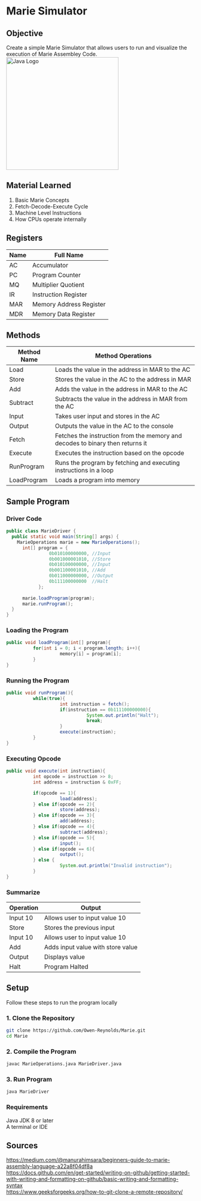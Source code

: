 # Marie Simulator #

## Objective ##
Create a simple Marie Simulator that allows users to run and visualize the execution of Marie Assembley Code.
<img src="https://cdn.jsdelivr.net/gh/devicons/devicon@latest/icons/java/java-original-wordmark.svg" alt="Java Logo" width="300"/>

## Material Learned ##
1. Basic Marie Concepts  
2. Fetch-Decode-Execute Cycle
3. Machine Level Instructions
4. How CPUs operate internally

## Registers ##
|Name |Full Name                |
|-----|-------------------------|
|AC   |Accumulator              |
|PC   |Program Counter          |
|MQ   |Multiplier Quotient      |
|IR   |Instruction Register     |
|MAR  |Memory Address Register  |
|MDR  |Memory Data Register     |

## Methods ##
| Method Name | Method Operations                                                              |
|-------------|--------------------------------------------------------------------------------|
|Load         |Loads the value in the address in MAR to the AC                                 | 
|Store        |Stores the value in the AC to the address in MAR                                |
|Add          |Adds the value in the address in MAR to the AC                                  |
|Subtract     |Subtracts the value in the address in MAR from the AC                           |
|Input        |Takes user input and stores in the AC                                           |
|Output       |Outputs the value in the AC to the console                                      |
|Fetch        |Fetches the instruction from the memory and decodes to binary then returns it   |
|Execute      |Executes the instruction based on the opcode                                    |
|RunProgram   |Runs the program by fetching and executing instructions in a loop               |
|LoadProgram  |Loads a program into memory                                                     |

## Sample Program ##
### Driver Code ###
```Java
public class MarieDriver {
  public static void main(String[] args) {
    MarieOperations marie = new MarieOperations();
      int[] program = {
                0b010100000000, //Input
                0b001000001010, //Store
                0b010100000000, //Input
                0b001100001010, //Add
                0b011000000000, //Output
                0b111100000000  //Halt
            };
    
      marie.loadProgram(program);
      marie.runProgram();
  }
}
```
### Loading the Program ###
```Java
public void loadProgram(int[] program){
          for(int i = 0; i < program.length; i++){
                    memory[i] = program[i];
          }
}
```
### Running the Program ###
```Java
public void runProgram(){
          while(true){
                    int instruction = fetch();
                    if(instruction == 0b111100000000){
                              System.out.println("Halt");
                              break;
                    }
                    execute(instruction);
          }
}
```
### Executing Opcode ###
```Java
public void execute(int instruction){
          int opcode = instruction >> 8;
          int address = instruction & 0xFF;

          if(opcode == 1){
                    load(address);
          } else if(opcode == 2){
                    store(address);
          } else if(opcode == 3){
                    add(address);
          } else if(opcode == 4){
                    subtract(address);
          } else if(opcode == 5){
                    input();
          } else if(opcode == 6){
                    output();
          } else {
                    System.out.println("Invalid instruction");
          }
}
```
### Summarize ###
|Operation    |Output                                   |
|-------------|-----------------------------------------|
|Input 10     |Allows user to input value 10            |
|Store        |Stores the previous input                |
|Input 10     |Allows user to input value 10            |
|Add          |Adds input value with store value        |
|Output       |Displays value                           |
|Halt         |Program Halted                           |

## Setup ##
Follow these steps to run the program locally
### 1. Clone the Repository ###
```bash
git clone https://github.com/Owen-Reynolds/Marie.git
cd Marie
```
### 2. Compile the Program ###
```bash 
javac MarieOperations.java MarieDriver.java
```
### 3. Run Program ###
```bash
java MarieDriver
```
### Requirements ###
Java JDK 8 or later  
A terminal or IDE  

## Sources ##
https://medium.com/@manurahimsara/beginners-guide-to-marie-assembly-language-a22a8f04df8a  
https://docs.github.com/en/get-started/writing-on-github/getting-started-with-writing-and-formatting-on-github/basic-writing-and-formatting-syntax  
https://www.geeksforgeeks.org/how-to-git-clone-a-remote-repository/  

